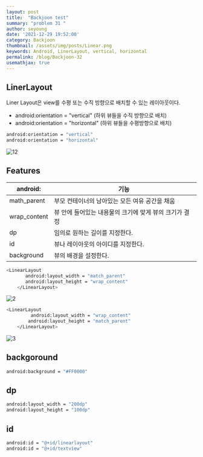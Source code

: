 ```yaml
---
layout: post
title:  "Backjoon test"
summary: "problem 31 "
author: seyoung
date: '2021-12-29 19:52:00'
category: Backjoon
thumbnail: /assets/img/posts/Linear.png
keywords: Android, LinerLayout, vertical, horizontal
permalink: /blog/Backjoon-32
usemathjax: true
---
```


## LinerLayout
Liner Layout은 view를 수평 또는 수직 방향으로 배치할 수 있는 레이아웃이다. 
- android:orientation = "vertical" (하위 뷰들을 수직 방향으로 배치)
- android:orientation = "horizontal" (하위 뷰들을 수평방향으로 배치)
```sh
android:orientation = "vertical"
android:orientation = "horizontal"
```
![12](https://user-images.githubusercontent.com/54762273/127168417-5e6e4306-0595-4b14-9641-c4c8245ba4be.png)

## Features
| android: | 기능 |
| ------ | ------ |
| math_parent | 부모 컨테이너의 남아있는 모든 여유 공간을 채움|
| wrap_content |뷰 안에 들어있는 내용물의 크기에 맞게 뷰의 크기가 결정 |
| dp |임의로 원하는 길이를 지정한다. |
| id |뷰나 레이아웃의 아이디를 지정한다.|
| background | 뷰의 배경을 설정한다.|

```sh
<LinearLayout
       android:layout_width = "match_parent"
       android:layout_height = "wrap_content"
    </LinearLayout>
```

![2](https://user-images.githubusercontent.com/54762273/127171520-2e83eaa9-3aa5-44b4-8e36-59558c6fb605.png)

```sh
<LinearLayout
         android:layout_width = "wrap_content"
        android:layout_height = "match_parent"
    </LinearLayout>
```
![3](https://user-images.githubusercontent.com/54762273/127172228-3a40679b-a2ba-4653-9a1a-f8c4555225d7.png)

## backgoround
```sh
android:background = "#FF0000"
```
## dp
```sh
android:layout_width = "200dp"
android:layout_height = "100dp"
```
## id
```sh
android:id = "@+id/linearlayout"
android:id = "@+id/textview"
```
